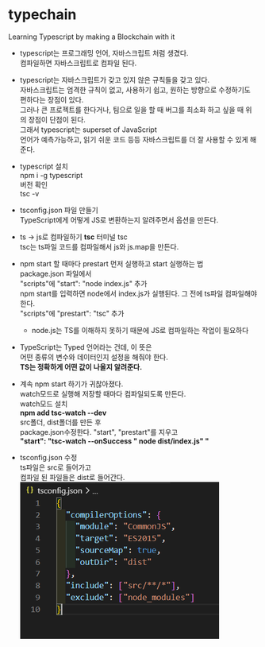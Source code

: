 # typechain

Learning Typescript by making a Blockchain with it

- typescript는 프로그래밍 언어, 자바스크립트 처럼 생겼다.  
  컴파일하면 자바스크립트로 컴파일 된다.

- typescript는 자바스크립트가 갖고 있지 않은 규칙들을 갖고 있다.  
  자바스크립트는 엄격한 규칙이 없고, 사용하기 쉽고, 원하는 방향으로 수정하기도 편하다는 장점이 있다.  
  그러나 큰 프로젝트를 한다거나, 팀으로 일을 할 때 버그를 최소화 하고 싶을 때 위의 장점이 단점이 된다.  
  그래서 typescript는 superset of JavaScript  
  언어가 예측가능하고, 읽기 쉬운 코드 등등 자바스크립트를 더 잘 사용할 수 있게 해준다.

- typescript 설치  
  npm i -g typescript  
  버전 확인  
  tsc -v

- tsconfig.json 파일 만들기  
  TypeScript에게 어떻게 JS로 변환하는지 알려주면서 옵션을 만든다.

- ts -> js로 컴파일하기 **tsc**
  터미널 tsc  
  tsc는 ts파일 코드를 컴파일해서 js와 js.map을 만든다.

- npm start 할 때마다 prestart 먼저 실행하고 start 실행하는 법  
  package.json 파일에서  
  "scripts"에 "start": "node index.js" 추가  
  npm start를 입력하면 node에서 index.js가 실행된다.
  그 전에 ts파일 컴파일해야한다.  
  "scripts"에 "prestart": "tsc" 추가

  - node.js는 TS를 이해하지 못하기 때문에 JS로 컴파일하는 작업이 필요하다

- TypeScript는 Typed 언어라는 건데, 이 뜻은  
  어떤 종류의 변수와 데이터인지 설정을 해줘야 한다.  
  **TS는 정확하게 어떤 값이 나올지 알려준다.**

- 계속 npm start 하기가 귀찮아졌다.  
  watch모드로 실행해 저장할 때마다 컴파일되도록 만든다.  
  watch모드 설치  
  **npm add tsc-watch --dev**  
  src폴더, dist폴더를 만든 후  
  package.json수정한다. "start", "prestart"를 지우고  
  **"start": "tsc-watch --onSuccess \" node dist/index.js\" "**

- tsconfig.json 수정  
  ts파일은 src로 들어가고  
  컴파일 된 파일들은 dist로 들어간다.  
  ![cap1](./image/cap1.PNG)
